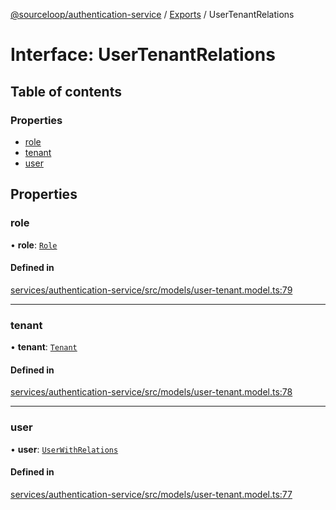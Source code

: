 [@sourceloop/authentication-service](../README.md) / [Exports](../modules.md) / UserTenantRelations

# Interface: UserTenantRelations

## Table of contents

### Properties

- [role](UserTenantRelations.md#role)
- [tenant](UserTenantRelations.md#tenant)
- [user](UserTenantRelations.md#user)

## Properties

### role

• **role**: [`Role`](../classes/Role.md)

#### Defined in

[services/authentication-service/src/models/user-tenant.model.ts:79](https://github.com/sourcefuse/loopback4-microservice-catalog/blob/6c16af104/services/authentication-service/src/models/user-tenant.model.ts#L79)

___

### tenant

• **tenant**: [`Tenant`](../classes/Tenant.md)

#### Defined in

[services/authentication-service/src/models/user-tenant.model.ts:78](https://github.com/sourcefuse/loopback4-microservice-catalog/blob/6c16af104/services/authentication-service/src/models/user-tenant.model.ts#L78)

___

### user

• **user**: [`UserWithRelations`](../modules.md#userwithrelations)

#### Defined in

[services/authentication-service/src/models/user-tenant.model.ts:77](https://github.com/sourcefuse/loopback4-microservice-catalog/blob/6c16af104/services/authentication-service/src/models/user-tenant.model.ts#L77)
